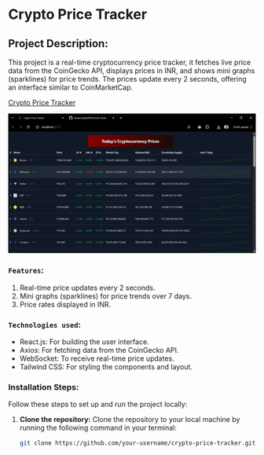 # Crypto Price Tracker

## Project Description:
This project is a real-time cryptocurrency price tracker, it fetches live price data from the CoinGecko API, displays prices in INR, and shows mini graphs (sparklines) for price trends. The prices update every 2 seconds, offering an interface similar to CoinMarketCap.

[Crypto Price Tracker](https://amancantgit.github.io/Crypto-Price-Tracker/)

![Image Description](src/assets/crypto.png)

### `Features`:
1. Real-time price updates every 2 seconds.
2. Mini graphs (sparklines) for price trends over 7 days.
3. Price rates displayed in INR.

### `Technologies used`: 
- React.js: For building the user interface.
- Axios: For fetching data from the CoinGecko API.
- WebSocket: To receive real-time price updates.
- Tailwind CSS: For styling the components and layout.

### Installation Steps:
Follow these steps to set up and run the project locally:

1. **Clone the repository:**
   Clone the repository to your local machine by running the following command in your terminal:
   ```sh
   git clone https://github.com/your-username/crypto-price-tracker.git

